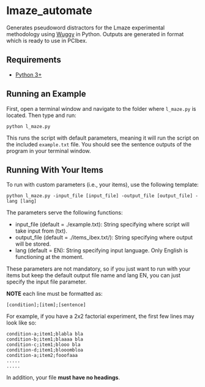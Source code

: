 # lmaze_automate

Generates pseudoword distractors for the Lmaze experimental methodology using
[Wuggy](https://github.com/WuggyCode/wuggy) in Python. Outputs are generated in format
which is ready to use in PCIbex.

## Requirements
- [Python 3+](https://www.python.org/downloads/)

## Running an Example
First, open a terminal window and navigate to the folder where `l_maze.py` is located. Then type and run:

`python l_maze.py`

This runs the script with default parameters, meaning it will run the script on the included `example.txt` file.
You should see the sentence outputs of the program in your terminal window.

## Running With Your Items
To run with custom parameters (i.e., your items), use the following template:

`python l_maze.py -input_file [input_file] -output_file [output_file] -lang [lang]`

The parameters serve the following functions:

- input_file (default = ./example.txt): String specifying where script will take input from (txt). 
- output_file (default = ./items_ibex.txt/): String specifying where output will be stored.
- lang (default = EN): String specifying input language. Only English is functioning at the moment.

These parameters are not mandatory, so if you just want to run with your items but keep the default output file name and
lang EN, you can just specify the input file parameter.

 **NOTE** each line must be formatted as: 

```[condition];[item];[sentence]```


For example, if you have a 2x2 factorial experiment, the first few lines may look like so:

```
condition-a;item1;blabla bla
condition-b;item1;blaaaa bla
condition-c;item1;blooo bla
condition-d;item1;blooombloa
condition-a;item2;fooofaaa
.....
.....
```

In addition, your file **must have no headings**.
